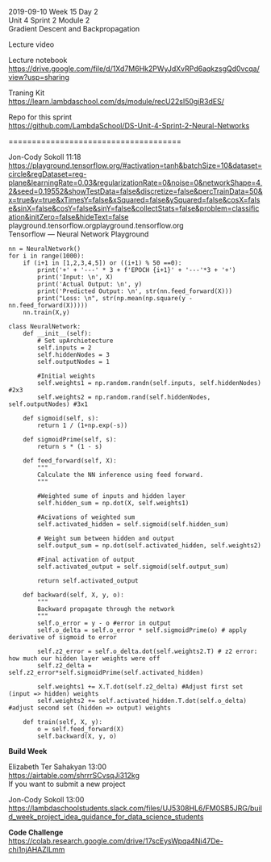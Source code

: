 2019-09-10 Week 15 Day 2  
Unit 4 Sprint 2 Module 2  
Gradient Descent and Backpropagation      

Lecture video  
<to be updated>  

Lecture notebook   
https://drive.google.com/file/d/1Xd7M6Hk2PWyJdXvRPd6aqkzsgQd0vcqa/view?usp=sharing  

Traning Kit   
https://learn.lambdaschool.com/ds/module/recU22sI50giR3dES/      

Repo for this sprint  
https://github.com/LambdaSchool/DS-Unit-4-Sprint-2-Neural-Networks  

=====================================

Jon-Cody Sokoll 11:18   
https://playground.tensorflow.org/#activation=tanh&batchSize=10&dataset=circle&regDataset=reg-plane&learningRate=0.03&regularizationRate=0&noise=0&networkShape=4,2&seed=0.19552&showTestData=false&discretize=false&percTrainData=50&x=true&y=true&xTimesY=false&xSquared=false&ySquared=false&cosX=false&sinX=false&cosY=false&sinY=false&collectStats=false&problem=classification&initZero=false&hideText=false   
playground.tensorflow.orgplayground.tensorflow.org   
Tensorflow — Neural Network Playground  

```
nn = NeuralNetwork()
for i in range(1000):
    if (i+1 in [1,2,3,4,5]) or ((i+1) % 50 ==0):
        print('+' + '---' * 3 + f'EPOCH {i+1}' + '---'*3 + '+')
        print('Input: \n', X)
        print('Actual Output: \n', y)
        print('Predicted Output: \n', str(nn.feed_forward(X)))
        print("Loss: \n", str(np.mean(np.square(y - nn.feed_forward(X)))))
    nn.train(X,y)
```

```
class NeuralNetwork: 
    def __init__(self):
        # Set upArchietecture 
        self.inputs = 2
        self.hiddenNodes = 3
        self.outputNodes = 1
        
        #Initial weights
        self.weights1 = np.random.randn(self.inputs, self.hiddenNodes) #2x3
        self.weights2 = np.random.rand(self.hiddenNodes, self.outputNodes) #3x1
    
    def sigmoid(self, s):
        return 1 / (1+np.exp(-s))
    
    def sigmoidPrime(self, s):
        return s * (1 - s)
    
    def feed_forward(self, X):
        """
        Calculate the NN inference using feed forward.
        """
        
        #Weighted sume of inputs and hidden layer
        self.hidden_sum = np.dot(X, self.weights1)
        
        #Acivations of weighted sum
        self.activated_hidden = self.sigmoid(self.hidden_sum)
        
        # Weight sum between hidden and output
        self.output_sum = np.dot(self.activated_hidden, self.weights2)
        
        #Final activation of output
        self.activated_output = self.sigmoid(self.output_sum)
        
        return self.activated_output
    
    def backward(self, X, y, o):
        """
        Backward propagate through the network
        """
        self.o_error = y - o #error in output
        self.o_delta = self.o_error * self.sigmoidPrime(o) # apply derivative of sigmoid to error
        
        self.z2_error = self.o_delta.dot(self.weights2.T) # z2 error: how much our hidden layer weights were off
        self.z2_delta = self.z2_error*self.sigmoidPrime(self.activated_hidden)
        
        self.weights1 += X.T.dot(self.z2_delta) #Adjust first set (input => hidden) weights
        self.weights2 += self.activated_hidden.T.dot(self.o_delta) #adjust second set (hidden => output) weights
        
    def train(self, X, y):
        o = self.feed_forward(X)
        self.backward(X, y, o)
```

**Build Week**

Elizabeth Ter Sahakyan 13:00   
https://airtable.com/shrrrSCvsqJi312kg   
If you want to submit a new project   

Jon-Cody Sokoll 13:00   
https://lambdaschoolstudents.slack.com/files/UJ5308HL6/FM0SB5JRG/build_week_project_idea_guidance_for_data_science_students    

**Code Challenge**  
https://colab.research.google.com/drive/17scEysWpqa4Ni47De-chi1njAHAZILmm  

